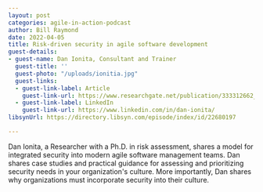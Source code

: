 ```yaml
---
layout: post
categories: agile-in-action-podcast
author: Bill Raymond
date: 2022-04-05
title: Risk-driven security in agile software development
guest-details:
- guest-name: Dan Ionita, Consultant and Trainer
  guest-title: ''
  guest-photo: "/uploads/ionitia.jpg"
  guest-links:
  - guest-link-label: Article
    guest-link-url: https://www.researchgate.net/publication/333312662_Towards_Risk-Driven_Security_Requirements_Management_in_Agile_Software_Development
  - guest-link-label: LinkedIn
    guest-link-url: https://www.linkedin.com/in/dan-ionita/
libsynUrl: https://directory.libsyn.com/episode/index/id/22680197

---
```

Dan Ionita, a Researcher with a Ph.D. in risk assessment, shares a model for integrated security into modern agile software management teams. Dan shares case studies and practical guidance for assessing and prioritizing security needs in your organization's culture. More importantly, Dan shares why organizations must incorporate security into their culture.